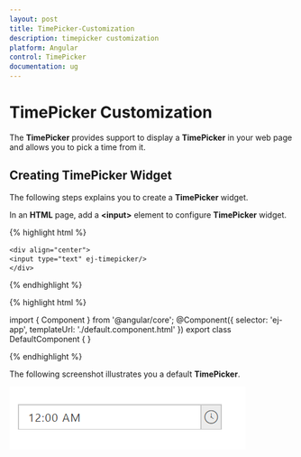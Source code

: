 ```yaml
---
layout: post
title: TimePicker-Customization
description: timepicker customization
platform: Angular
control: TimePicker
documentation: ug
---
```


# TimePicker Customization

The **TimePicker** provides support to display a **TimePicker** in your web page and allows you to pick a time from it.

## Creating TimePicker Widget

The following steps explains you to create a **TimePicker** widget.

In an **HTML** page, add a **&lt;input&gt;** element to configure **TimePicker** widget.

{% highlight html %}

    <div align="center">
    <input type="text" ej-timepicker/>
    </div>

{% endhighlight %}


{% highlight html %}

import { Component } from '@angular/core';
@Component({
  selector: 'ej-app',
  templateUrl: './default.component.html'
})
export class DefaultComponent {
}

{% endhighlight %}

The following screenshot illustrates you a default **TimePicker**.



![](/Angular/TimePicker/TimePicker-Customization_images/TimePicker-Customization_img1.png) 

